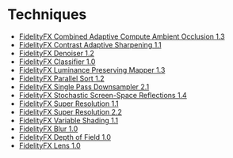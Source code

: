 <!-- @page page_techniques_index Techniques -->

<h1>Techniques</h1>

- [FidelityFX Combined Adaptive Compute Ambient Occlusion 1.3](combined-adaptive-compute-ambient-occlusion.md)
- [FidelityFX Contrast Adaptive Sharpening 1.1](contrast-adaptive-sharpening.md)
- [FidelityFX Denoiser 1.2](denoiser.md)
- [FidelityFX Classifier 1.0](classifier.md)
- [FidelityFX Luminance Preserving Mapper 1.3](luminance-preserving-mapper.md)
- [FidelityFX Parallel Sort 1.2](parallel-sort.md)
- [FidelityFX Single Pass Downsampler 2.1](single-pass-downsampler.md)
- [FidelityFX Stochastic Screen-Space Reflections 1.4](stochastic-screen-space-reflections.md)
- [FidelityFX Super Resolution 1.1](super-resolution-spatial.md)
- [FidelityFX Super Resolution 2.2](super-resolution-temporal.md)
- [FidelityFX Variable Shading 1.1](variable-shading.md)
- [FidelityFX Blur 1.0](blur.md)
- [FidelityFX Depth of Field 1.0](depth-of-field.md)
- [FidelityFX Lens 1.0](lens.md)

<!-- - @subpage page_techniques_combined-adaptive-compute-ambient-occlusion-1-1 "Combined Adaptive Compute Ambient Occlusion" -->
<!-- - @subpage page_techniques_contrast-adaptive-sharpening "Contrast Adaptive Sharpening" -->
<!-- - @subpage page_techniques_denoiser "Denoiser" -->
<!-- - @subpage page_techniques_classifier "Classifer" -->
<!-- - @subpage page_techniques_lpm "Luminance Preserving Mapper" -->
<!-- - @subpage page_techniques_parallel-sort "Parallel Sort" -->
<!-- - @subpage page_techniques_single-pass-downsampler "Single Pass Downsampler" -->
<!-- - @subpage page_techniques_stochastic-screen-space-reflections "Stochastic Screen Space Reflections" -->
<!-- - @subpage page_techniques_super-resolution-spatial "Super Resolution (Spatial)" -->
<!-- - @subpage page_techniques_super-resolution-temporal "Super Resolution (Temporal)" -->
<!-- - @subpage page_techniques_variable-shading "Variable Shading" -->
<!-- - @subpage page_techniques_blur "Blur" -->
<!-- - @subpage page_techniques_depth-of-field "Depth of Field" -->
<!-- - @subpage page_techniques_lens "Lens" -->